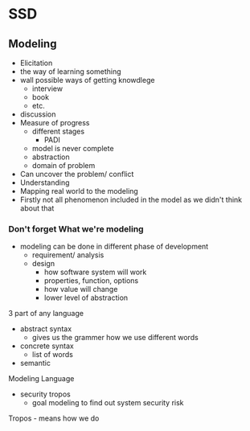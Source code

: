 # SSD
## Modeling
- Elicitation
 - the way of learning something
 - wall possible ways of getting knowdlege
   - interview
   - book
   - etc.
 - discussion
- Measure of progress
    - different stages
      - PADI
    - model is never complete
    - abstraction
    - domain of problem
- Can uncover the problem/ conflict
- Understanding
- Mapping real world to the modeling 
- Firstly not all phenomenon included in the model as we didn't think about that

### Don't forget What we're modeling
- modeling can be done in different phase of development
  - requirement/ analysis
  - design
    - how software system will work
    - properties, function, options
    - how value will change
    - lower level of abstraction
  
3 part of any language
 - abstract syntax
   - gives us the grammer how we use different words
 - concrete syntax
   - list of words
 - semantic

Modeling Language
 - security tropos
   - goal modeling to find out system security risk

Tropos
    - means how we do